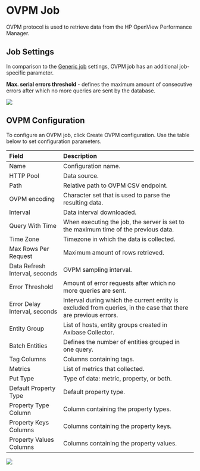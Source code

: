 # OVPM Job

OVPM protocol is used to retrieve data from the HP OpenView Performance Manager.

## Job Settings

In comparison to the [Generic job](../job-generic.md) settings, OVPM job has an additional job-specific parameter. <br>

**Max. serial errors threshold** - defines the maximum amount of consecutive errors after which no more queries are sent by the database.

![](https://axibase.com/wp-content/uploads/2015/08/ovpm_settings.png)

## OVPM Configuration

To configure an OVPM job, click Create OVPM configuration.
Use the table below to set configuration parameters.

| Field        | Description           |
|:------------- |:--------------|
|  Name    | Configuration name.   |
| HTTP Pool  | Data source. |
| Path  | Relative path to OVPM CSV endpoint. |
| OVPM encoding | Character set that is used to parse the resulting data. |
| Interval  | Data interval downloaded. |
| Query With Time  | When executing the job, the server is set to the maximum time of the previous data. |
| Time Zone | Timezone in which the data is collected. |
| Max Rows Per Request  | Maximum amount of rows retrieved.  |
| Data Refresh Interval, seconds | OVPM sampling interval. |
| Error Threshold  | Amount of error requests after which no more queries are sent. |
| Error Delay Interval, seconds  | Interval during which the current entity is excluded from queries, in the case that there are previous errors.  |
| Entity Group | List of hosts, entity groups created in Axibase Collector. |
| Batch Entities  | Defines the number of entities grouped in one query. |
| Tag Columns | Columns containing tags. |
|  Metrics | List of metrics that collected. |
| Put Type  | Type of data: metric, property, or both. |
| Default Property Type  | Default property type. |
| Property Type Column  | Column containing the property types. |
| Property Keys Columns  | Columns containing the property keys. |
| Property Values Columns  | Columns containing the property values. |

![](https://axibase.com/wp-content/uploads/2016/03/ovpm_config.png)
